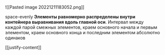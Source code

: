 ![[Pasted image 20221211183052.png]]

space-evenly **Элементы равномерно распределены внутри контейнера выравнивания вдоль главной оси**. Интервал между каждой парой смежных элементов, краем основного начала и первым элементом, краем основного конца и последним элементом абсолютно одинаков


[[justify-content]]
